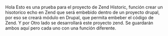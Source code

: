 Hola Esto es una prueba
para el proyecto de Zend Historic, función crear un hisotorico
echo en Zend que será embebido dentro de un proyecto drupal, 
por eso se creará módulo en Drupal, que permita embeber el código
de Zend. Y por Otro lado se desarrollará este proyecto zend. 
Se guardarán ambos aquí pero cada uno con una función diferente.
